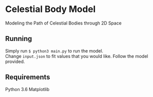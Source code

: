 # Celestial Body Model
Modeling the Path of Celestial Bodies through 2D Space

## Running
Simply run `$ python3 main.py` to run the model.  
Change `input.json` to fit values that you would like. Follow the model provided.

## Requirements
Python 3.6
Matplotlib
